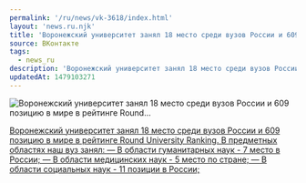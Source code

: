 ```yaml
---
permalink: '/ru/news/vk-3618/index.html'
layout: 'news.ru.njk'
title: 'Воронежский университет занял 18 место среди вузов России и 609 позицию в мире в рейтинге Round…'
source: ВКонтакте
tags:
  - news_ru
description: 'Воронежский университет занял 18 место среди вузов России и 609 позицию в мире в рейтинге Round…'
updatedAt: 1479103271
---
```

![Воронежский университет занял 18 место среди вузов России и 609 позицию в мире в рейтинге Round…](https://sun9-66.userapi.com/c636731/v636731484/31f19/Cld--5tAFsk.jpg)

[Воронежский университет занял 18 место среди вузов России и 609 позицию в мире в рейтинге Round University Ranking. В предметных областях наш вуз занял:
— В области гуманитарных наук - 7 место в России;
— В области медицинских наук - 5 место по стране;
— В области социальных наук - 11 позиции в России;](http://roundranking.com/ranking.html)

